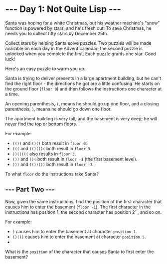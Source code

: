 # --- Day 1: Not Quite Lisp ---

Santa was hoping for a white Christmas, but his weather machine's "snow" function is powered by stars, and he's fresh out! To save Christmas, he needs you to collect fifty stars by December 25th.

Collect stars by helping Santa solve puzzles. Two puzzles will be made available on each day in the Advent calendar; the second puzzle is unlocked when you complete the first. Each puzzle grants one star. Good luck!

Here's an easy puzzle to warm you up.

Santa is trying to deliver presents in a large apartment building, but he can't find the right floor - the directions he got are a little confusing. He starts on the ground floor (`floor 0`) and then follows the instructions one character at a time.

An opening parenthesis, `(`, means he should go up one floor, and a closing parenthesis, `)`, means he should go down one floor.

The apartment building is very tall, and the basement is very deep; he will never find the top or bottom floors.

For example:

- `(())` and `()()` both result in `floor 0`.
- `(((` and `(()(()(` both result in `floor 3`.
- `))(((((` also results in `floor 3`.
- `())` and `))(` both result in `floor -1` (the first basement level).
- `)))` and `)())())` both result in `floor -3`.

To what `floor` do the instructions take Santa?

## --- Part Two ---
Now, given the same instructions, find the position of the first character that causes him to enter the basement (`floor -1`). The first character in the instructions has position 1, the second character has position 2``, and so on.

For example:

- `)` causes him to enter the basement at character `position 1`.
- `()())` causes him to enter the basement at character `position 5`.
- 
What is the `position` of the character that causes Santa to first enter the basement?

